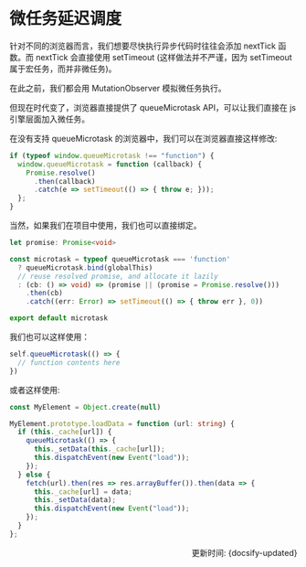 # 微任务延迟调度

针对不同的浏览器而言，我们想要尽快执行异步代码时往往会添加 nextTick 函数。而 nextTick 会直接使用 setTimeout (这样做法并不严谨，因为 setTimeout 属于宏任务，而并非微任务)。

在此之前，我们都会用 MutationObserver 模拟微任务执行。

但现在时代变了，浏览器直接提供了  queueMicrotask API，可以让我们直接在 js 引擎层面加入微任务。

在没有支持 queueMicrotask 的浏览器中，我们可以在浏览器直接这样修改:

```ts
if (typeof window.queueMicrotask !== "function") {
  window.queueMicrotask = function (callback) {
    Promise.resolve()
      .then(callback)
      .catch(e => setTimeout(() => { throw e; }));
  };
}
```

当然，如果我们在项目中使用，我们也可以直接绑定。


```ts
let promise: Promise<void>

const microtask = typeof queueMicrotask === 'function'
  ? queueMicrotask.bind(globalThis)
  // reuse resolved promise, and allocate it lazily
  : (cb: () => void) => (promise || (promise = Promise.resolve()))
    .then(cb)
    .catch((err: Error) => setTimeout(() => { throw err }, 0))

export default microtask
```

我们也可以这样使用：

```ts
self.queueMicrotask(() => {
  // function contents here
})
```

或者这样使用:

```ts
const MyElement = Object.create(null)

MyElement.prototype.loadData = function (url: string) {
  if (this._cache[url]) {
    queueMicrotask(() => {
      this._setData(this._cache[url]);
      this.dispatchEvent(new Event("load"));
    });
  } else {
    fetch(url).then(res => res.arrayBuffer()).then(data => {
      this._cache[url] = data;
      this._setData(data);
      this.dispatchEvent(new Event("load"));
    });
  }
};
```

<div style="float: right">更新时间: {docsify-updated}</div>
